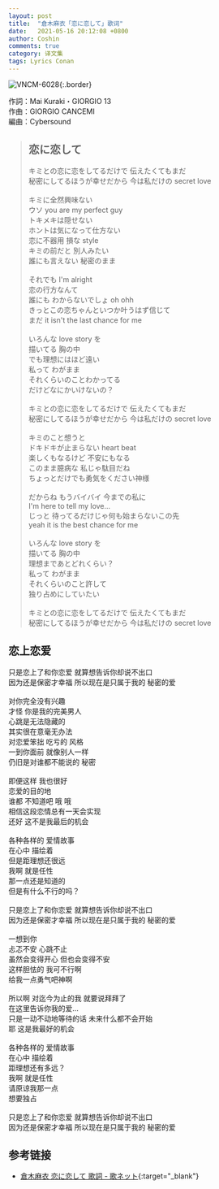 ```yaml
---
layout: post
title:  "倉木麻衣「恋に恋して」歌词"
date:   2021-05-16 20:12:08 +0800
author: Coshin
comments: true
category: 译文集
tags: Lyrics Conan
---
```

![VNCM-6028](https://www.mai-kuraki.com/jacket/sg/VNCM-6028.jpg){:.border}

作詞：Mai Kuraki・GIORGIO 13<br>
作曲：GIORGIO CANCEMI<br>
編曲：Cybersound

<blockquote class="original">
  <h2>恋に恋して</h2>
  <p>
    キミとの恋に恋をしてるだけで 伝えたくてもまだ<br>
    秘密にしてるほうが幸せだから 今は私だけの secret love<br>
    <br>
    キミに全然興味ない<br>
    ウソ you are my perfect guy<br>
    トキメキは隠せない<br>
    ホントは気になって仕方ない<br>
    恋に不器用 損な style<br>
    キミの前だと 別人みたい<br>
    誰にも言えない 秘密のまま<br>
    <br>
    それでも I'm alright<br>
    恋の行方なんて<br>
    誰にも わからないでしょ oh ohh<br>
    きっとこの恋ちゃんといつか叶うはず信じて<br>
    まだ it isn't the last chance for me<br>
    <br>
    いろんな love story を<br>
    描いてる 胸の中<br>
    でも理想にはほど遠い<br>
    私って わがまま<br>
    それくらいのことわかってる<br>
    だけどなにかいけないの？<br>
    <br>
    キミとの恋に恋をしてるだけで 伝えたくてもまだ<br>
    秘密にしてるほうが幸せだから 今は私だけの secret love<br>
    <br>
    キミのこと想うと<br>
    ドキドキが止まらない heart beat<br>
    楽しくもなるけど 不安にもなる<br>
    このまま臆病な 私じゃ駄目だね<br>
    ちょっとだけでも勇気をください神様<br>
    <br>
    だからね もうバイバイ 今までの私に<br>
    I'm here to tell my love...<br>
    じっと 待ってるだけじゃ何も始まらないこの先<br>
    yeah it is the best chance for me<br>
    <br>
    いろんな love story を<br>
    描いてる 胸の中<br>
    理想まであとどれくらい？<br>
    私って わがまま<br>
    それくらいのこと許して<br>
    独り占めにしていたい<br>
    <br>
    キミとの恋に恋をしてるだけで 伝えたくてもまだ<br>
    秘密にしてるほうが幸せだから 今は私だけの secret love
  </p>
</blockquote>

<div class="translation">
  <h2>恋上恋爱</h2>
  <p>
    只是恋上了和你恋爱 就算想告诉你却说不出口<br>
    因为还是保密才幸福 所以现在是只属于我的 秘密的爱<br>
    <br>
    对你完全没有兴趣<br>
    才怪 你是我的完美男人<br>
    心跳是无法隐藏的<br>
    其实很在意毫无办法<br>
    对恋爱笨拙 吃亏的 风格<br>
    一到你面前 就像别人一样<br>
    仍旧是对谁都不能说的 秘密<br>
    <br>
    即便这样 我也很好<br>
    恋爱的目的地<br>
    谁都 不知道吧 哦 哦<br>
    相信这段恋情总有一天会实现<br>
    还好 这不是我最后的机会<br>
    <br>
    各种各样的 爱情故事<br>
    在心中 描绘着<br>
    但是距理想还很远<br>
    我啊 就是任性<br>
    那一点还是知道的<br>
    但是有什么不行的吗？<br>
    <br>
    只是恋上了和你恋爱 就算想告诉你却说不出口<br>
    因为还是保密才幸福 所以现在是只属于我的 秘密的爱<br>
    <br>
    一想到你<br>
    忐忑不安 心跳不止<br>
    虽然会变得开心 但也会变得不安<br>
    这样胆怯的 我可不行啊<br>
    给我一点勇气吧神啊<br>
    <br>
    所以啊 对迄今为止的我 就要说拜拜了<br>
    在这里告诉你我的爱…<br>
    只是一动不动地等待的话 未来什么都不会开始<br>
    耶 这是我最好的机会<br>
    <br>
    各种各样的 爱情故事<br>
    在心中 描绘着<br>
    距理想还有多远？<br>
    我啊 就是任性<br>
    请原谅我那一点<br>
    想要独占<br>
    <br>
    只是恋上了和你恋爱 就算想告诉你却说不出口<br>
    因为还是保密才幸福 所以现在是只属于我的 秘密的爱
  </p>
</div>

## 参考链接

* [倉木麻衣 恋に恋して 歌詞 - 歌ネット](https://www.uta-net.com/song/133754/){:target="_blank"}
